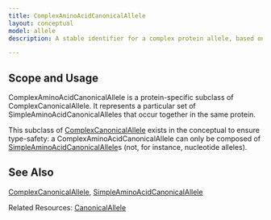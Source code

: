 ```yaml
---
title: ComplexAminoAcidCanonicalAllele
layout: conceptual
model: allele
description: A stable identifier for a complex protein allele, based on an aggregation of SimpleAminoAcidCanonicalAlleles.

---
```


Scope and Usage
---------------

ComplexAminoAcidCanonicalAllele is a protein-specific subclass of ComplexCanonicalAllele.  It represents a particular set of SimpleAminoAcidCanonicalAlleles that occur together in the same protein.

This subclass of [ComplexCanonicalAllele](complex_canonical_allele.html) exists in the conceptual to ensure type-safety: a ComplexAminoAcidCanonicalAllele can only be composed of [SimpleAminoAcidCanonicalAllele](simple_amino_acid_canonical_allele.html)s (not, for instance, nucleotide alleles).

See Also
--------

[ComplexCanonicalAllele](complex_canonical_allele.html), [SimpleAminoAcidCanonicalAllele](simple_amino_acid_canonical_allele.html)

Related Resources: [CanonicalAllele](/allele/resource/canonical_allele/index.html)
